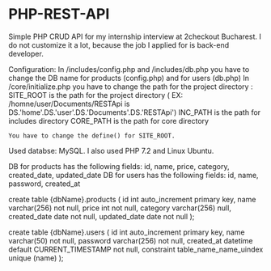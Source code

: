 # PHP-REST-API

Simple PHP CRUD API for my internship interview at 2checkout Bucharest. 
I do not customize it a lot, because the job I applied for is back-end developer.

Configuration:
	In /includes/config.php and /includes/db.php you have to change the DB name for  products (config.php) and for users (db.php)
	In /core/initialize.php you have to change the path for the project directory  :
		SITE_ROOT is the path for the project directory ( EX: /homne/user/Documents/RESTApi  is DS.'home'.DS.'user'.DS.'Documents'.DS.'RESTApi')
		INC_PATH is the path for includes directory
		CORE_PATH is the path for core directory

	You have to change the define() for SITE_ROOT.
Used databse: MySQL.
I also used PHP 7.2 and Linux Ubuntu.

DB for products has the following fields: id, name, price, category, created_date, updated_date
DB for users has the following fields: id, name, password, created_at

create table {dbName}.products
(
    id           int auto_increment
        primary key,
    name         varchar(256) not null,
    price        int          not null,
    category     varchar(256) null,
    created_date date         not null,
    updated_date date         not null
);

create table {dbName}.users
(
    id         int auto_increment
        primary key,
    name       varchar(50)                        not null,
    password   varchar(256)                       not null,
    created_at datetime default CURRENT_TIMESTAMP not null,
    constraint table_name_name_uindex
        unique (name)
);

